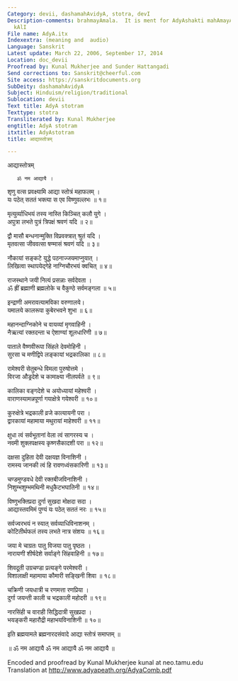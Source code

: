```yaml
---
Category: devii, dashamahAvidyA, stotra, devI
Description-comments: brahmayAmala.  It is ment for AdyAshakti mahAmayA in form of
  kAlI
File name: AdyA.itx
Indexextra: (meaning and  audio)
Language: Sanskrit
Latest update: March 22, 2006, September 17, 2014
Location: doc_devii
Proofread by: Kunal Mukherjee and Sunder Hattangadi
Send corrections to: Sanskrit@cheerful.com
Site access: https://sanskritdocuments.org
SubDeity: dashamahAvidyA
Subject: Hinduism/religion/traditional
Sublocation: devii
Text title: AdyA stotram
Texttype: stotra
Transliterated by: Kunal Mukherjee
engtitle: AdyA stotram
itxtitle: AdyAstotram
title: आद्यास्तोत्रम्

---
```

  
 आद्यास्तोत्रम्   
  
       ॐ नम आद्यायै ।  
शृणु वत्स प्रवक्ष्यामि आद्या स्तोत्रं महाफलम् ।  
यः पठेत् सततं भक्त्या स एव विष्णुवल्लभः ॥ १॥  
  
मृत्युर्व्याधिभयं तस्य नास्ति किञ्चित् कलौ युगे ।  
अपुत्रा लभते पुत्रं त्रिपक्षं श्रवणं यदि ॥ २॥  
  
द्वौ मासौ बन्धनान्मुक्ति विप्रवक्त्रात् श्रुतं यदि ।  
मृतवत्सा जीववत्सा षण्मासं श्रवणं यदि ॥ ३॥  
  
नौकायां सङ्कटे युद्धे पठनाज्जयमाप्नुयात् ।  
लिखित्वा स्थापयेद्गेहे नाग्निचौरभयं क्वचित् ॥ ४॥  
  
राजस्थाने जयी नित्यं प्रसन्नाः सर्वदेवता ।  
ॐ ह्रीं ब्रह्माणी ब्रह्मलोके च वैकुण्ठे सर्वमङ्गला ॥ ५॥  
  
इन्द्राणी अमरावत्यामविका वरुणालये।  
यमालये कालरूपा कुबेरभवने शुभा ॥ ६॥  
  
महानन्दाग्निकोने च वायव्यां मृगवाहिनी ।  
नैऋत्यां रक्तदन्ता च ऐशाण्यां शूलधारिणी ॥ ७॥  
  
पाताले वैष्णवीरूपा सिंहले देवमोहिनी ।  
सुरसा च मणीद्विपे लङ्कायां भद्रकालिका ॥ ८॥  
  
रामेश्वरी सेतुबन्धे विमला पुरुषोत्तमे ।  
विरजा औड्रदेशे च कामाक्ष्या नीलपर्वते ॥ ९॥  
  
कालिका वङ्गदेशे च अयोध्यायां महेश्वरी ।  
वाराणस्यामन्नपूर्णा गयाक्षेत्रे गयेश्वरी ॥ १०॥  
  
कुरुक्षेत्रे भद्रकाली व्रजे कात्यायनी परा ।  
द्वारकायां महामाया मथुरायां माहेश्वरी ॥ ११॥  
  
क्षुधा त्वं सर्वभूतानां वेला त्वं सागरस्य च ।  
नवमी शुक्लपक्षस्य कृष्णसैकादशी परा ॥ १२॥  
  
दक्षसा दुहिता देवी दक्षयज्ञ विनाशिनी ।  
रामस्य जानकी त्वं हि रावणध्वंसकारिणी ॥ १३॥  
  
चण्डमुण्डवधे देवी रक्तबीजविनाशिनी ।  
निशुम्भशुम्भमथिनी मधुकैटभघातिनी ॥ १४॥  
  
विष्णुभक्तिप्रदा दुर्गा सुखदा मोक्षदा सदा ।  
आद्यास्तवमिमं पुण्यं यः पठेत् सततं नरः ॥ १५॥  
  
सर्वज्वरभयं न स्यात् सर्वव्याधिविनाशनम् ।  
कोटितीर्थफलं तस्य लभते नात्र संशयः ॥ १६॥  
  
जया मे चाग्रतः पातु विजया पातु पृष्ठतः ।  
नारायणी शीर्षदेशे सर्वाङ्गे सिंहवाहिनी ॥ १७॥  
  
शिवदूती उग्रचण्डा प्रत्यङ्गे परमेश्वरी ।  
विशालाक्षी महामाया कौमारी सङ्खिनी शिवा ॥ १८॥  
  
चक्रिणी जयधात्री च रणमत्ता रणप्रिया ।  
दुर्गा जयन्ती काली च भद्रकाली महोदरी ॥ १९॥  
  
नारसिंही च वाराही सिद्धिदात्री सुखप्रदा ।  
भयङ्करी महारौद्री महाभयविनाशिनी ॥ १०॥  
  
इति ब्रह्मयामले ब्रह्मनारदसंवादे आद्या स्तोत्रं समाप्तम् ॥  
  
॥ ॐ नम आद्यायै ॐ नम आद्यायै ॐ नम आद्यायै ॥  
  
  
  
Encoded and proofread by Kunal Mukherjee kunal at neo.tamu.edu  
Translation at http://www.adyapeath.org/AdyaComb.pdf  
  
  
